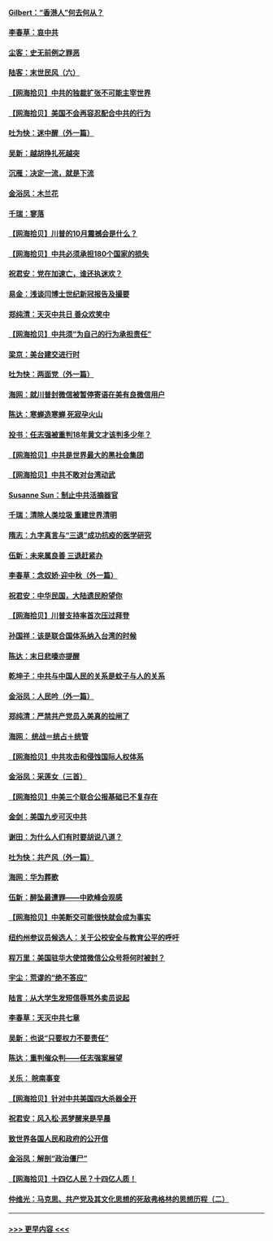 #### [Gilbert：“香港人”何去何从？](../pages/nsc993/n12435894.md?t=09281751) 
#### [李春草：哀中共](../pages/nsc993/n12435874.md?t=09281751) 
#### [尘客：史无前例之罪恶](../pages/nsc993/n12435762.md?t=09281751) 
#### [陆客：末世民风（六）](../pages/nsc993/n12435354.md?t=09281751) 
#### [【网海拾贝】中共的独裁扩张不可能主宰世界](../pages/nsc993/n12435151.md?t=09281751) 
#### [【网海拾贝】美国不会再容忍配合中共的行为](../pages/nsc993/n12433808.md?t=09281751) 
#### [吐为快：迷中醒（外一篇）](../pages/nsc993/n12433585.md?t=09281751) 
#### [吴新：越胡挣扎死越突](../pages/nsc993/n12433562.md?t=09281751) 
#### [沉雁：决定一流，就是下流](../pages/nsc993/n12432128.md?t=09281751) 
#### [金浴凤：木兰花](../pages/nsc993/n12432124.md?t=09281751) 
#### [千瑞：寥落](../pages/nsc993/n12432071.md?t=09281751) 
#### [【网海拾贝】川普的10月震撼会是什么？](../pages/nsc993/n12431624.md?t=09281751) 
#### [【网海拾贝】中共必须承担180个国家的损失](../pages/nsc993/n12428893.md?t=09281751) 
#### [祝君安：党在加速亡，谁还执迷欢？](../pages/nsc993/n12428652.md?t=09281751) 
#### [易金：浅谈闫博士世纪新冠报告及撮要](../pages/nsc993/n12426822.md?t=09281751) 
#### [郑纯清：天灭中共日 善众欢笑中](../pages/nsc993/n12426784.md?t=09281751) 
#### [【网海拾贝】中共须“为自己的行为承担责任”](../pages/nsc993/n12426067.md?t=09281751) 
#### [梁京：美台建交进行时](../pages/nsc993/n12424066.md?t=09281751) 
#### [吐为快：两面党（外一篇）](../pages/nsc993/n12424043.md?t=09281751) 
#### [海网：就川普封微信被暂停寄语在美有良微信用户](../pages/nsc993/n12424021.md?t=09281751) 
#### [陈达：寒蝉造寒蝉 死寂孕火山](../pages/nsc993/n12423958.md?t=09281751) 
#### [投书：任志强被重判18年黄文才该判多少年？](../pages/nsc993/n12423672.md?t=09281751) 
#### [【网海拾贝】中共是世界最大的黑社会集团](../pages/nsc993/n12423543.md?t=09281751) 
#### [【网海拾贝】中共不敢对台湾动武](../pages/nsc993/n12421418.md?t=09281751) 
#### [Susanne Sun：制止中共活摘器官](../pages/nsc993/n12419654.md?t=09281751) 
#### [千瑞：清除人类垃圾 重建世界清明](../pages/nsc993/n12419414.md?t=09281751) 
#### [隋志：九字真言与“三退”成功抗疫的医学研究](../pages/nsc993/n12419248.md?t=09281751) 
#### [伍新：未来属良善 三退赶紧办](../pages/nsc993/n12418496.md?t=09281751) 
#### [李春草：念奴娇·迎中秋（外一篇）](../pages/nsc993/n12418465.md?t=09281751) 
#### [祝君安：中华民国，大陆遗民盼望你](../pages/nsc993/n12418089.md?t=09281751) 
#### [【网海拾贝】川普支持率首次压过拜登](../pages/nsc993/n12418050.md?t=09281751) 
#### [孙国祥：该是联合国体系纳入台湾的时候](../pages/nsc993/n12417369.md?t=09281751) 
#### [陈达：末日悲嚎亦提醒](../pages/nsc993/n12416736.md?t=09281751) 
#### [乾坤子：中共与中国人民的关系是蚊子与人的关系](../pages/nsc993/n12416632.md?t=09281751) 
#### [金浴凤：人民吟（外一篇）](../pages/nsc993/n12416567.md?t=09281751) 
#### [郑纯清：严禁共产党员入美真的拉闸了](../pages/nsc993/n12416550.md?t=09281751) 
#### [海网： 统战＝统占＋统管](../pages/nsc993/n12416404.md?t=09281751) 
#### [【网海拾贝】中共攻击和侵蚀国际人权体系](../pages/nsc993/n12416250.md?t=09281751) 
#### [金浴凤：采莲女（三首）](../pages/nsc993/n12415517.md?t=09281751) 
#### [【网海拾贝】中美三个联合公报基础已不复存在](../pages/nsc993/n12415054.md?t=09281751) 
#### [金剑：美国九步可灭中共](../pages/nsc993/n12413183.md?t=09281751) 
#### [谢田：为什么人们有时要胡说八道？](../pages/nsc993/n12411861.md?t=09281751) 
#### [吐为快：共产风（外一篇）](../pages/nsc993/n12411761.md?t=09281751) 
#### [海网：华为葬歌](../pages/nsc993/n12410381.md?t=09281751) 
#### [伍新：醉坠最遭罪——中欧峰会观感](../pages/nsc993/n12410364.md?t=09281751) 
#### [【网海拾贝】中美断交可能很快就会成为事实](../pages/nsc993/n12409495.md?t=09281751) 
#### [纽约州参议员候选人：关于公校安全与教育公平的呼吁](../pages/nsc993/n12409228.md?t=09281751) 
#### [程万里：美国驻华大使馆微信公众号将何时被封？](../pages/nsc993/n12407397.md?t=09281751) 
#### [宇尘：荒谬的“绝不答应”](../pages/nsc993/n12407360.md?t=09281751) 
#### [陆言：从大学生发短信辱骂外卖员说起](../pages/nsc993/n12407285.md?t=09281751) 
#### [李春草：天灭中共七章](../pages/nsc993/n12406988.md?t=09281751) 
#### [吴新：也说“只要权力不要责任”](../pages/nsc993/n12406966.md?t=09281751) 
#### [陈达：重判催众判——任志强案展望](../pages/nsc993/n12404540.md?t=09281751) 
#### [关乐： 皖南事变](../pages/nsc993/n12404288.md?t=09281751) 
#### [【网海拾贝】针对中共美国四大杀器全开](../pages/nsc993/n12404172.md?t=09281751) 
#### [祝君安：风入松‧恶梦醒来是早晨](../pages/nsc993/n12401953.md?t=09281751) 
#### [致世界各国人民和政府的公开信](../pages/nsc993/n12401824.md?t=09281751) 
#### [金浴凤：解剖“政治僵尸”](../pages/nsc993/n12401808.md?t=09281751) 
#### [【网海拾贝】十四亿人民？十四亿人质！](../pages/nsc993/n12401708.md?t=09281751) 
#### [仲维光：马克思、共产党及其文化思想的死敌弗格林的思想历程（二）](../pages/nsc993/n12399107.md?t=09281751) 

----
#### [ >>> 更早内容 <<< ](../indexes/nsc993-earlier.md)
